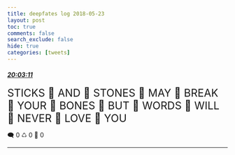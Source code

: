 ```yaml
---
title: deepfates log 2018-05-23
layout: post
toc: true
comments: false
search_exclude: false
hide: true
categories: [tweets]
---
```



#### <a href = "https://twitter.com/deepfates/status/999470836271595520">*20:03:11*</a>

<font size="5">STICKS 👏 AND 👏 STONES 👏 MAY 👏 BREAK 👏 YOUR 👏 BONES 👏 BUT 👏 WORDS 👏 WILL 👏 NEVER 👏 LOVE 👏 YOU</font>



🗨️ 0 ♺ 0 🤍  0   

---
    
            

